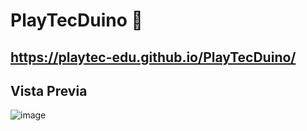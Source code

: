 # PlayTecDuino 🤖
## https://playtec-edu.github.io/PlayTecDuino/

## Vista Previa 

![image](https://user-images.githubusercontent.com/67761298/159404044-27ef318c-0435-4bcf-ac80-fe37277d0012.png)

